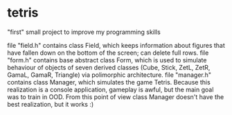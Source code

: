 tetris
======

"first" small project to improve my programming skills 

file "field.h" contains class Field, which keeps information about figures that have fallen down on the bottom of the screen; can delete full rows.
file "form.h" contains base abstract class Form, which is used to simulate behaviour of objects of seven derived classes (Cube, Stick, ZetL, ZetR, GamaL, GamaR, Triangle) via polimorphic architecture.
file "manager.h" contains class Manager, which simulates the game Tetris. Because this realization is a console application, gameplay is awful, but the main goal was to train in OOD. From this point of view class Manager doesn't have the best realization, but it works :)
